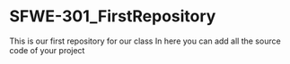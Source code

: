 # SFWE-301_FirstRepository
This is our first repository for our class
In here you can add all the source code of your project
